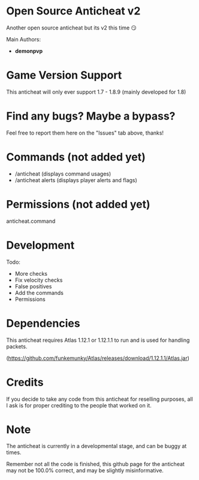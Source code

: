 # Open Source Anticheat v2
Another open source anticheat but its v2 this time :smirk:

Main Authors:
- **demonpvp**

# Game Version Support
This anticheat will only ever support 1.7 - 1.8.9 (mainly developed for 1.8)

# Find any bugs? Maybe a bypass?
Feel free to report them here on the "Issues" tab above, thanks!

# Commands (not added yet)
- /anticheat (displays command usages)
- /anticheat alerts (displays player alerts and flags)

# Permissions (not added yet)

anticheat.command

# Development

Todo:
- More checks
- Fix velocity checks
- False positives
- Add the commands
- Permissions

# Dependencies
This anticheat requires Atlas 1.12.1 or 1.12.1.1 to run and is used for handling packets.

(https://github.com/funkemunky/Atlas/releases/download/1.12.1.1/Atlas.jar)

# Credits
If you decide to take any code from this anticheat for reselling purposes, all I ask is for proper crediting to the people that worked on it.

# Note

The anticheat is currently in a developmental stage, and can be buggy at times. 

Remember not all the code is finished, this github page for the anticheat may not be 100.0% correct, and may be slightly misinformative.
